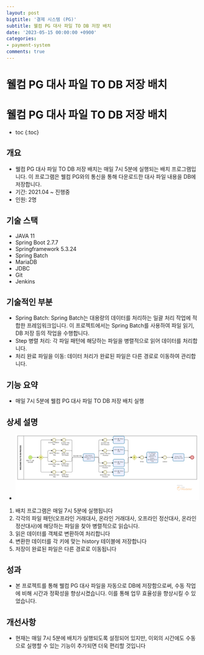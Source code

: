 ```yaml
---
layout: post
bigtitle: '결제 시스템 (PG)'
subtitle: 웰컴 PG 대사 파일 TO DB 저장 배치
date: '2023-05-15 00:00:00 +0900'
categories:
- payment-system
comments: true
---
```


# 웰컴 PG 대사 파일 TO DB 저장 배치

# 웰컴 PG 대사 파일 TO DB 저장 배치
* toc
{:toc}

## 개요
+ 웰컴 PG 대사 파일 TO DB 저장 배치는 매일 7시 5분에 실행되는 배치 프로그램입니다. 이 프로그램은 웰컴 PG와의 통신을 통해 다운로드한 대사 파일 내용을 DB에 저장합니다.
+ 기간: 2021.04 ~ 진행중
+ 인원: 2명

## 기술 스택
+ JAVA 11
+ Spring Boot 2.7.7
+ Springframework 5.3.24
+ Spring Batch
+ MariaDB
+ JDBC
+ Git
+ Jenkins

## 기술적인 부분
+ Spring Batch: Spring Batch는 대용량의 데이터를 처리하는 일괄 처리 작업에 적합한 프레임워크입니다. 이 프로젝트에서는 Spring Batch를 사용하여 파일 읽기, DB 저장 등의 작업을 수행합니다.
+ Step 병렬 처리: 각 파일 패턴에 해당하는 파일을 병렬적으로 읽어 데이터를 처리합니다.
+ 처리 완료 파일을 이동: 데이터 처리가 완료된 파일은 다른 경로로 이동하여 관리합니다.


## 기능 요약
+ 매일 7시 5분에 웰컴 PG 대사 파일 TO DB 저장 배치 실행


## 상세 설명
+ ![img.png](../../../assets/img/payment-system/WelcomeFileToDB.png)

1. 배치 프로그램은 매일 7시 5분에 실행됩니다
2. 각각의 파일 패턴(오프라인 거래대사, 온라인 거래대사, 오프라인 정산대사, 온라인 정산대사)에 해당하는 파일을 찾아 병렬적으로 읽습니다.
3. 읽은 데이터를 객체로 변환하여 처리합니다
4. 변환한 데이터를 각 키에 맞는 history 테이블에 저장합니다 
5. 저장이 완료된 파일은 다른 경로로 이동됩니다

## 성과
+ 본 프로젝트를 통해 웰컴 PG 대사 파일을 자동으로 DB에 저장함으로써, 수동 작업에 비해 시간과 정확성을 향상시켰습니다. 이를 통해 업무 효율성을 향상시킬 수 있었습니다.

  
## 개선사항
+ 현재는 매일 7시 5분에 배치가 실행되도록 설정되어 있지만, 이외의 시간에도 수동으로 실행할 수 있는 기능이 추가되면 더욱 편리할 것입니다


